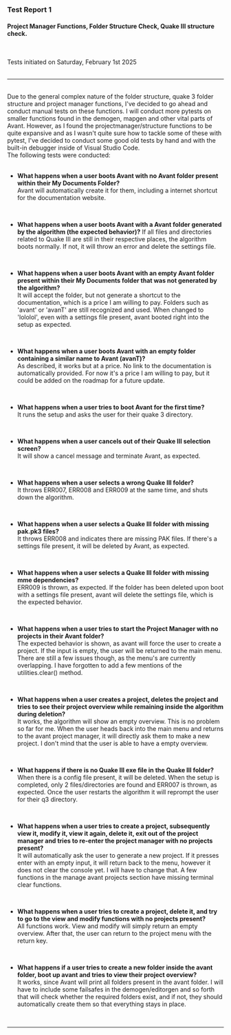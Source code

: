 ### Test Report 1
#### Project Manager Functions, Folder Structure Check, Quake III structure check.


<br/>

Tests initiated on Saturday, February 1st 2025<br/><br>

---

<br>
Due to the general complex nature of the folder structure, quake 3 folder structure and project manager functions, I've decided to go ahead and conduct manual tests on these functions. I will conduct more pytests on smaller functions found in the demogen, mapgen and other vital parts of Avant. However, as I found the projectmanager/structure functions to be quite expansive and as I wasn't quite sure how to tackle some of these with pytest, I've decided to conduct some good old tests by hand and with the built-in debugger inside of Visual Studio Code. 

<br/>
The following tests were conducted: <br/> <br/>


* **What happens when a user boots Avant with no Avant folder present within their My Documents Folder?** <br/>
Avant will automatically create it for them, including a internet shortcut for the documentation website.

<br/>


* **What happens when a user boots Avant with a Avant folder generated by the algorithm (the expected behavior)?**
If all files and directories related to Quake III are still in their respective places, the algorithm boots normally. If not, it will throw an error and delete the settings file.

<br/>

* **What happens when a user boots Avant with an empty Avant folder present within their My Documents folder that was not generated by the algorithm?** <br/>
It will accept the folder, but not generate a shortcut to the documentation, which is a price I am willing to pay. Folders such as 'avant' or 'avanT' are still recognized and used. When changed to 'lololol', even with a settings file present, avant booted right into the setup as expected.

<br/>

* **What happens when a user boots Avant with an empty folder containing a similar name to Avant (avanT)?** <br/>
As described, it works but at a price. No link to the documentation is automatically provided. For now it's a price I am willing to pay, but it could be added on the roadmap for a future update.

<br/>

* **What happens when a user tries to boot Avant for the first time?** <br/>
It runs the setup and asks the user for their quake 3 directory.

<br/>

* **What happens when a user cancels out of their Quake III selection screen?** <br/>
It will show a cancel message and terminate Avant, as expected.

<br/>

* **What happens when a user selects a wrong Quake III folder?** <br/>
It throws ERR007, ERR008 and ERR009 at the same time, and shuts down the algorithm.

<br/>

* **What happens when a user selects a Quake III folder with missing pak.pk3 files?** <br/>
It throws ERR008 and indicates there are missing PAK files. If there's a settings file present, it will be deleted by Avant, as expected.

<br/>

* **What happens when a user selects a Quake III folder with missing mme dependencies?** <br/>
ERR009 is thrown, as expected. If the folder has been deleted upon boot with a settings file present, avant will delete the settings file, which is the expected behavior.

<br/>

* **What happens when a user tries to start the Project Manager with no projects in their Avant folder?** <br/>
The expected behavior is shown, as avant will force the user to create a project. If the input is empty, the user will be returned to the main menu. There are still a few issues though, as the menu's are currently overlapping. I have forgotten to add a few mentions of the utilities.clear() method.

<br/>

* **What happens when a user creates a project, deletes the project and tries to see their project overview while remaining inside the algorithm during deletion?** <br/>
It works, the algorithm will show an empty overview. This is no problem so far for me. When the user heads back into the main menu and returns to the avant project manager, it will directly ask them to make a new project. I don't mind that the user is able to have a empty overview.

<br/>

* **What happens if there is no Quake III exe file in the Quake III folder?** <br/>
When there is a config file present, it will be deleted. When the setup is completed, only 2 files/directories are found and ERR007 is thrown, as expected. Once the user restarts the algorithm it will reprompt the user for their q3 directory.

<br/>

* **What happens when a user tries to create a project, subsequently view it, modify it, view it again, delete it, exit out of the project manager and tries to re-enter the project manager with no projects present?** <br/>
It will automatically ask the user to generate a new project. If it presses enter with an empty input, it will return back to the menu, however it does not clear the console yet. I will have to change that. A few functions in the manage avant projects section have missing terminal clear functions.

<br/>

* **What happens when a user tries to create a project, delete it, and try to go to the view and modify functions with no projects present?** <br/>
All functions work. View and modify will simply return an empty overview. After that, the user can return to the project menu with the return key. 

<br/>


* **What happens if a user tries to create a new folder inside the avant folder, boot up avant and tries to view their project overview?** <br/>
It works, since Avant will print all folders present in the avant folder. I will have to include some failsafes in the demogen/editorgen and so forth that will check whether the required folders exist, and if not, they should automatically create them so that everything stays in place.

<br/>

----

